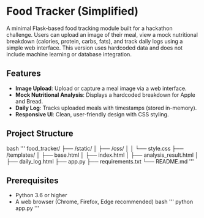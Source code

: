 # Food Tracker (Simplified)

A minimal Flask-based food tracking module built for a hackathon challenge. Users can upload an image of their meal, view a mock nutritional breakdown (calories, protein, carbs, fats), and track daily logs using a simple web interface. This version uses hardcoded data and does not include machine learning or database integration.

## Features
- **Image Upload**: Upload or capture a meal image via a web interface.
- **Mock Nutritional Analysis**: Displays a hardcoded breakdown for Apple and Bread.
- **Daily Log**: Tracks uploaded meals with timestamps (stored in-memory).
- **Responsive UI**: Clean, user-friendly design with CSS styling.

## Project Structure
bash '''
food_tracker/
├── /static/
│   ├── /css/
│   │   └── style.css
├── /templates/
│   ├── base.html
│   ├── index.html
│   ├── analysis_result.html
│   ├── daily_log.html
├── app.py
├── requirements.txt
└── README.md
'''


## Prerequisites
- Python 3.6 or higher
- A web browser (Chrome, Firefox, Edge recommended)
bash '''
python app.py
'''
